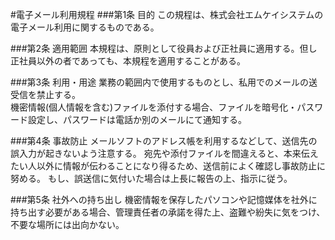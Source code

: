 #電子メール利用規程
###第1条 目的
この規程は、株式会社エムケイシステムの電子メール利用に関するものである。

###第2条 適用範囲
本規程は、原則として役員および正社員に適用する。但し正社員以外の者であっても、本規程を適用することがある。

###第3条 利用・用途
業務の範囲内で使用するものとし、私用でのメールの送受信を禁止する。  
機密情報(個人情報を含む)ファイルを添付する場合、ファイルを暗号化・パスワード設定し、パスワードは電話か別のメールにて通知する。

###第4条 事故防止
メールソフトのアドレス帳を利用するなどして、送信先の誤入力が起きないよう注意する。
宛先や添付ファイルを間違えると、本来伝えたい人以外に情報が伝わることになり得るため、送信前によく確認し事故防止に努める。
もし、誤送信に気付いた場合は上長に報告の上、指示に従う。  


###第5条 社外への持ち出し
機密情報を保存したパソコンや記憶媒体を社外に持ち出す必要がある場合、管理責任者の承諾を得た上、盗難や紛失に気をつけ、不要な場所には出向かない。
